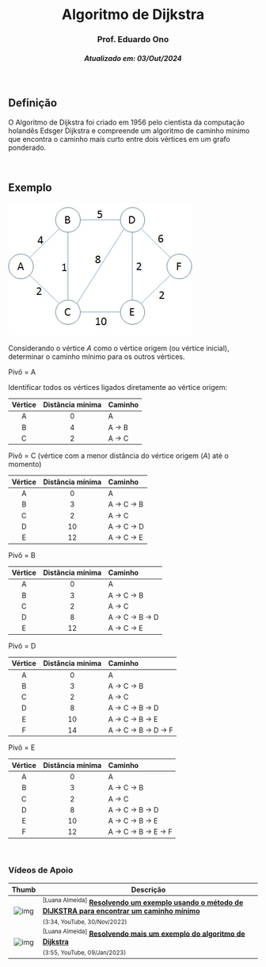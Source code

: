 <h1 align="center">Algoritmo de Dijkstra</h1>
<h3 align="center">Prof. Eduardo Ono</h3>
<h5 align="center">Atualizado em: 03/Out/2024</h5>

&nbsp;

## Definição

O Algoritmo de Dijkstra foi criado em 1956 pelo cientista da computação holandês Edsger Dijkstra e compreende um algoritmo de caminho mínimo que encontra o caminho mais curto entre dois vértices em um grafo ponderado.

&nbsp;

## Exemplo

![img](./grafo.jpg)

Considerando o vértice _A_ como o vértice origem (ou vértice inicial), determinar o caminho mínimo para os outros vértices.

Pivô = A

Identificar todos os vértices ligados diretamente ao vértice origem:

| Vértice | Distância mínima | Caminho |
|:-------:|:----------------:|:--------|
|    A    |        0         | A       |
|    B    |        4         | A -> B  |
|    C    |        2         | A -> C  |

Pivô = C (vértice com a menor distância do vértice origem (_A_) até o momento)

| Vértice | Distância mínima | Caminho     |
|:-------:|:----------------:|:------------|
|    A    |        0         | A           |
|    B    |        3         | A -> C -> B |
|    C    |        2         | A -> C      |
|    D    |        10        | A -> C -> D |
|    E    |        12        | A -> C -> E |

Pivô = B

| Vértice | Distância mínima | Caminho          |
|:-------:|:----------------:|:-----------------|
|    A    |        0         | A                |
|    B    |        3         | A -> C -> B      |
|    C    |        2         | A -> C           |
|    D    |        8         | A -> C -> B -> D |
|    E    |        12        | A -> C -> E      |

Pivô = D

| Vértice | Distância mínima | Caminho               |
|:-------:|:----------------:|:----------------------|
|    A    |        0         | A                     |
|    B    |        3         | A -> C -> B           |
|    C    |        2         | A -> C                |
|    D    |        8         | A -> C -> B -> D      |
|    E    |        10        | A -> C -> B -> E      |
|    F    |        14        | A -> C -> B -> D -> F |

Pivô = E

| Vértice | Distância mínima | Caminho               |
|:-------:|:----------------:|:----------------------|
|    A    |        0         | A                     |
|    B    |        3         | A -> C -> B           |
|    C    |        2         | A -> C                |
|    D    |        8         | A -> C -> B -> D      |
|    E    |        10        | A -> C -> B -> E      |
|    F    |        12        | A -> C -> B -> E -> F |

&nbsp;

### Vídeos de Apoio

| Thumb | Descrição |
| :-: | --- |
| ![img](https://img.youtube.com/vi/HUSoIQwJ6cI/default.jpg) | <sup>[Luana Almeida]</sup> [__Resolvendo um exemplo usando o método de DIJKSTRA para encontrar um caminho mínimo__](https://www.youtube.com/watch?v=HUSoIQwJ6cI)<br><sub>(3:34, YouTube, 30/Nov/2022)</sub> |
| ![img](https://img.youtube.com/vi/pzCFs1F3XiI/default.jpg) | <sup>[Luana Almeida]</sup> [__Resolvendo mais um exemplo do algoritmo de Dijkstra__](https://www.youtube.com/watch?v=pzCFs1F3XiI)<br><sub>(3:55, YouTube, 09/Jan/2023)</sub> |

&nbsp;
